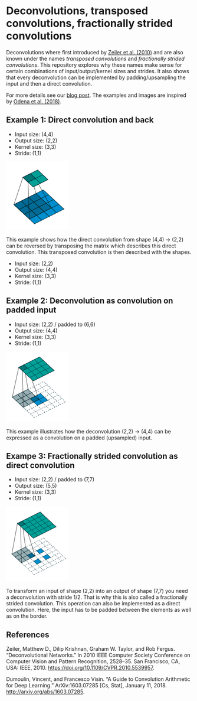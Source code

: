 # Deconvolutions, transposed convolutions, fractionally strided convolutions

Deconvolutions where first introduced by [Zeiler et al. (2010)]() and are also known under the names *transposed convolutions* and *fractionally strided convolutions*. This repository explores why these names make sense for certain combinations of input/output/kernel sizes and strides. It also shows that every deconvolution can be implemented by padding/upsampling the input and then a direct convolution.

For more details see our [blog post](). The examples and images are inspired by [Odena et al. (2018)](http://arxiv.org/abs/1603.07285).

## Example 1: Direct convolution and back
* Input size: (4,4)
* Output size: (2,2)
* Kernel size: (3,3)
* Stride: (1,1)

![Direct convolution, transposed convolution](img/direct-conv.png)


This example shows how the direct convolution from shape (4,4) -> (2,2) can be reversed by transposing the matrix which describes this direct convolution. This transposed convolution is then described with the shapes.

* Input size: (2,2)
* Output size: (4,4)
* Kernel size: (3,3)
* Stride: (1,1)


## Example 2: Deconvolution as convolution on padded input
* Input size: (2,2) / padded to (6,6)
* Output size: (4,4)
* Kernel size: (3,3)
* Stride: (1,1)

![Padded input with convolution leads to upsampling](img/padded-conv.png)

This example illustrates how the deconvolution (2,2) -> (4,4) can be expressed as a convolution on a padded (upsampled) input.


## Exampe 3: Fractionally strided convolution as direct convolution
* Input size: (2,2) / padded to (7,7)
* Output size: (5,5)
* Kernel size: (3,3)
* Stride: (1,1)

![Fractionally strided convolution](img/fractionally-strided-conv.png)

To transform an input of shape (2,2) into an output of shape (7,7) you need a deconvolution with stride 1/2. That is why this is also called a fractionally strided convolution. This operation can also be implemented as a direct convolution. Here, the input has to be padded between the elements as well as on the border.


## References
Zeiler, Matthew D., Dilip Krishnan, Graham W. Taylor, and Rob Fergus. “Deconvolutional Networks.” In 2010 IEEE Computer Society Conference on Computer Vision and Pattern Recognition, 2528–35. San Francisco, CA, USA: IEEE, 2010. https://doi.org/10.1109/CVPR.2010.5539957.

Dumoulin, Vincent, and Francesco Visin. “A Guide to Convolution Arithmetic for Deep Learning.” ArXiv:1603.07285 [Cs, Stat], January 11, 2018. http://arxiv.org/abs/1603.07285.
